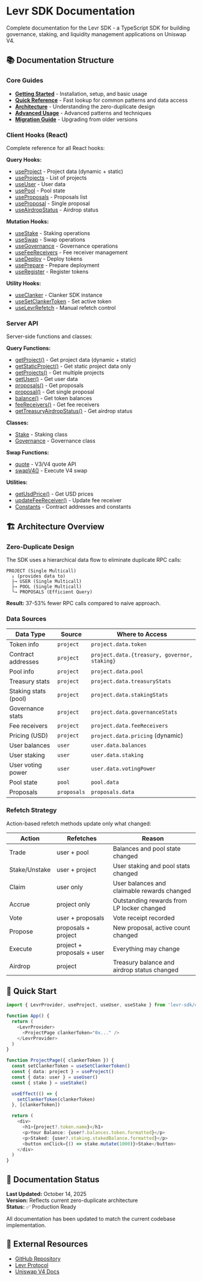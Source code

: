 # Levr SDK Documentation

Complete documentation for the Levr SDK - a TypeScript SDK for building governance, staking, and liquidity management applications on Uniswap V4.

## 📚 Documentation Structure

### Core Guides

- **[Getting Started](./getting-started.md)** - Installation, setup, and basic usage
- **[Quick Reference](./QUICK-REFERENCE.md)** - Fast lookup for common patterns and data access
- **[Architecture](./architecture.md)** - Understanding the zero-duplicate design
- **[Advanced Usage](./advanced-usage.md)** - Advanced patterns and techniques
- **[Migration Guide](./MIGRATION-GUIDE.md)** - Upgrading from older versions

### Client Hooks (React)

Complete reference for all React hooks:

**Query Hooks:**

- [useProject](./client-hooks/query/use-project.md) - Project data (dynamic + static)
- [useProjects](./client-hooks/query/use-projects.md) - List of projects
- [useUser](./client-hooks/query/use-user.md) - User data
- [usePool](./client-hooks/query/use-pool.md) - Pool state
- [useProposals](./client-hooks/query/use-proposals.md) - Proposals list
- [useProposal](./client-hooks/query/use-proposal.md) - Single proposal
- [useAirdropStatus](./client-hooks/query/use-airdrop-status.md) - Airdrop status

**Mutation Hooks:**

- [useStake](./client-hooks/mutation/use-stake.md) - Staking operations
- [useSwap](./client-hooks/mutation/use-swap.md) - Swap operations
- [useGovernance](./client-hooks/mutation/use-governance.md) - Governance operations
- [useFeeReceivers](./client-hooks/mutation/use-fee-receivers.md) - Fee receiver management
- [useDeploy](./client-hooks/mutation/use-deploy.md) - Deploy tokens
- [usePrepare](./client-hooks/mutation/use-prepare.md) - Prepare deployment
- [useRegister](./client-hooks/mutation/use-register.md) - Register tokens

**Utility Hooks:**

- [useClanker](./client-hooks/utility/use-clanker.md) - Clanker SDK instance
- [useSetClankerToken](./client-hooks/utility/use-set-clanker-token.md) - Set active token
- [useLevrRefetch](./client-hooks/utility/use-levr-refetch.md) - Manual refetch control

### Server API

Server-side functions and classes:

**Query Functions:**

- [getProject()](./server-api/queries/project.md) - Get project data (dynamic + static)
- [getStaticProject()](./server-api/queries/static-project.md) - Get static project data only
- [getProjects()](./server-api/queries/projects.md) - Get multiple projects
- [getUser()](./server-api/queries/user.md) - Get user data
- [proposals()](./server-api/queries/proposals.md) - Get proposals
- [proposal()](./server-api/queries/proposal.md) - Get single proposal
- [balance()](./server-api/queries/balance.md) - Get token balances
- [feeReceivers()](./server-api/queries/fee-receivers.md) - Get fee receivers
- [getTreasuryAirdropStatus()](./server-api/queries/airdrop-status.md) - Get airdrop status

**Classes:**

- [Stake](./server-api/classes/stake.md) - Staking class
- [Governance](./server-api/classes/governance.md) - Governance class

**Swap Functions:**

- [quote](./server-api/swaps/quote.md) - V3/V4 quote API
- [swapV4()](./server-api/swaps/swap-v4.md) - Execute V4 swap

**Utilities:**

- [getUsdPrice()](./server-api/utilities/get-usd-price.md) - Get USD prices
- [updateFeeReceiver()](./server-api/utilities/update-fee-receiver.md) - Update fee receiver
- [Constants](./server-api/utilities/constants.md) - Contract addresses and constants

## 🏗️ Architecture Overview

### Zero-Duplicate Design

The SDK uses a hierarchical data flow to eliminate duplicate RPC calls:

```
PROJECT (Single Multicall)
  ↓ (provides data to)
  ├→ USER (Single Multicall)
  ├→ POOL (Single Multicall)
  └→ PROPOSALS (Efficient Query)
```

**Result:** 37-53% fewer RPC calls compared to naive approach.

### Data Sources

| Data Type            | Source      | Where to Access                              |
| -------------------- | ----------- | -------------------------------------------- |
| Token info           | `project`   | `project.data.token`                         |
| Contract addresses   | `project`   | `project.data.{treasury, governor, staking}` |
| Pool info            | `project`   | `project.data.pool`                          |
| Treasury stats       | `project`   | `project.data.treasuryStats`                 |
| Staking stats (pool) | `project`   | `project.data.stakingStats`                  |
| Governance stats     | `project`   | `project.data.governanceStats`               |
| Fee receivers        | `project`   | `project.data.feeReceivers`                  |
| Pricing (USD)        | `project`   | `project.data.pricing` (dynamic)             |
| User balances        | `user`      | `user.data.balances`                         |
| User staking         | `user`      | `user.data.staking`                          |
| User voting power    | `user`      | `user.data.votingPower`                      |
| Pool state           | `pool`      | `pool.data`                                  |
| Proposals            | `proposals` | `proposals.data`                             |

### Refetch Strategy

Action-based refetch methods update only what changed:

| Action        | Refetches                  | Reason                                      |
| ------------- | -------------------------- | ------------------------------------------- |
| Trade         | user + pool                | Balances and pool state changed             |
| Stake/Unstake | user + project             | User staking and pool stats changed         |
| Claim         | user only                  | User balances and claimable rewards changed |
| Accrue        | project only               | Outstanding rewards from LP locker changed  |
| Vote          | user + proposals           | Vote receipt recorded                       |
| Propose       | proposals + project        | New proposal, active count changed          |
| Execute       | project + proposals + user | Everything may change                       |
| Airdrop       | project                    | Treasury balance and airdrop status changed |

## 🚀 Quick Start

```typescript
import { LevrProvider, useProject, useUser, useStake } from 'levr-sdk/client'

function App() {
  return (
    <LevrProvider>
      <ProjectPage clankerToken="0x..." />
    </LevrProvider>
  )
}

function ProjectPage({ clankerToken }) {
  const setClankerToken = useSetClankerToken()
  const { data: project } = useProject()
  const { data: user } = useUser()
  const { stake } = useStake()

  useEffect(() => {
    setClankerToken(clankerToken)
  }, [clankerToken])

  return (
    <div>
      <h1>{project?.token.name}</h1>
      <p>Your Balance: {user?.balances.token.formatted}</p>
      <p>Staked: {user?.staking.stakedBalance.formatted}</p>
      <button onClick={() => stake.mutate(1000)}>Stake</button>
    </div>
  )
}
```

## 📖 Documentation Status

**Last Updated:** October 14, 2025  
**Version:** Reflects current zero-duplicate architecture  
**Status:** ✅ Production Ready

All documentation has been updated to match the current codebase implementation.

## 🔗 External Resources

- [GitHub Repository](https://github.com/levr-protocol/levr-sdk)
- [Levr Protocol](https://levr.xyz)
- [Uniswap V4 Docs](https://docs.uniswap.org/contracts/v4/overview)
